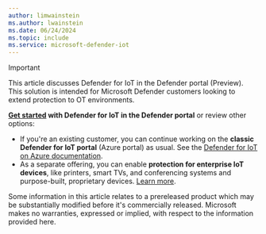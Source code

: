 ```yaml
---
author: limwainstein
ms.author: lwainstein
ms.date: 06/24/2024
ms.topic: include
ms.service: microsoft-defender-iot
---
```


> [!IMPORTANT]
> 
> This article discusses Defender for IoT in the Defender portal (Preview). This solution is intended for Microsoft Defender customers looking to extend protection to OT environments.
> 
> **[Get started](get-started.md) with Defender for IoT in the Defender portal** or review other options:
>
> - If you're an existing customer, you can continue working on the **classic Defender for IoT portal** (Azure portal) as usual. See the [Defender for IoT on Azure documentation](/azure/defender-for-iot/organizations/overview).
> - As a separate offering, you can enable **protection for enterprise IoT devices**, like printers, smart TVs, and conferencing systems and purpose-built, proprietary devices. [Learn more](/azure/defender-for-iot/organizations/eiot-sensor).
>
> Some information in this article relates to a prereleased product which may be substantially modified before it's commercially released. Microsoft makes no warranties, expressed or implied, with respect to the information provided here.
